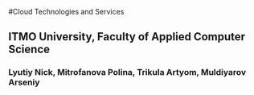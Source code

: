 #Cloud Technologies and Services
## ITMO University, Faculty of Applied Computer Science
### Lyutiy Nick, Mitrofanova Polina, Trikula Artyom, Muldiyarov Arseniy
